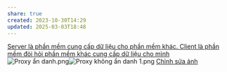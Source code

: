 ```yaml
---
share: true
created: 2023-10-30T14:29
updated: 2025-03-03T18:48
---
```

[Server là phần mềm cung cấp dữ liệu cho phần mềm khác. Client là phần mềm đòi hỏi phần mềm khác cung cấp dữ liệu cho mình](../Server%20l%C3%A0%20ph%E1%BA%A7n%20m%E1%BB%81m%20cung%20c%E1%BA%A5p%20d%E1%BB%AF%20li%E1%BB%87u%20cho%20ph%E1%BA%A7n%20m%E1%BB%81m%20kh%C3%A1c.%20Client%20l%C3%A0%20ph%E1%BA%A7n%20m%E1%BB%81m%20%C4%91%C3%B2i%20h%E1%BB%8Fi%20ph%E1%BA%A7n%20m%E1%BB%81m%20kh%C3%A1c%20cung%20c%E1%BA%A5p%20d%E1%BB%AF%20li%E1%BB%87u%20cho%20m%C3%ACnh.md)
![Proxy ẩn danh.png](../../../attachments/Proxy%20%E1%BA%A9n%20danh.png)![Proxy không ẩn danh 1.png](../../../attachments/Proxy%20kh%C3%B4ng%20%E1%BA%A9n%20danh%201.png)
[Chỉnh sửa ảnh](https://excalidraw.com/#room=ec7cc710214023c06b29,qx0qBHz9z0NRygjLrrTetQ)